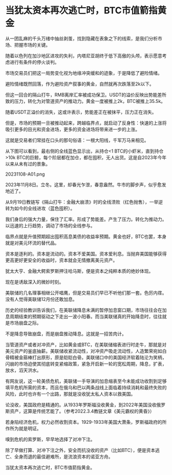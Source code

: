 # 当犹太资本再次逃亡时，BTC市值箭指黄金

从一团乱麻的千头万绪中抽丝剥茧，找到隐藏在表象之下的线索，是我们分析市场、把握市场的关键。

随着以色列在加沙地区进攻的失利，内塔尼亚胡终于低下高傲的头颅，表示愿意考虑进行有条件的停火谈判。

市场交易员们把这一局势变化视为地缘冲突缓和的迹象，于是降低了避险情绪。

避险情绪既然回落，作为避险资产叙事的黄金，自然就再次跌落至2k以下。

但这一回合的隔山打牛，RMB离岸汇率被成功保卫。USDT的溢价反映出势能差所致的压力，转化为对管道资产的推动力。黄金一度被推上2k，BTC被推上35.5k。

随着USDT正溢价的消失，这或许表示，势能差正在被抹平，压力正在消失。

但是，市场的预期一旦被推动起来，跨越临界点，就启动了反身性：快速的上涨将吸引更多的目光和资金进场，更多的资金进场将带来进一步的上涨。

这就是交易者们常挂在口头的那句俗语：一根大阳线，千军万马来相见。

从下图可以看到，最右侧的全线蓝色显示出，从持仓<1 BTC的小虾米，直到持仓>10k BTC的巨鲸，每个阶层都在加仓，都在囤积，无人出货。这是自2023年今年以来从未有过的景象。

20231108-A01.png

2023年11月8日。立冬。这里，却春光乍泄，春意盎然。牛市的脚步声，似乎愈发地近了。

从9月19日教链写《隔山打牛：金融大崩溃》时的全线溃败（红色抛售），一举逆转为如今的全线进攻（蓝色囤积）。

我们身后的强大力量，保住了汇率。形成了势能差。产生了压力。转化为推动力。以迅速的上行趋势，调动了市场的全线参与。

临界点就是升值预期超出囤积高息美债的收益率预期。黄金也好，BTC也罢，本身就是对美元环流的替代品。

资本是逐利的。资本是流动的。资本不爱美国。资本爱利息。当抛弃美国能够获得更高更好更安全的收益时，资本就会无情撤离美元资产。

犹太大亨、金融大鳄索罗斯押注哈马斯，便是资本之纯粹本质的绝妙体现。

现在是诱敌深入的微妙时刻。

美联储的几名理事相继公开唱鹰，但是交易员们早已不听他们那一套。色厉内荏。没有人觉得美联储12月份还敢加息。

历史的经验教训告诉我们，在美联储降息未满的暂停加息窗口期，市场往往会在加息周期结束的预期驱动之下走出一波小阳春。而当美联储真的开始降息时，往往就是市场崩盘之际。

不是降息导致崩盘，而是崩盘推动降息。这就是一招苦肉计。

当管道资产或者对冲资产，比如黄金或BTC，在美联储缩表进行时走牛，那就是对美元资产的釜底抽薪。美联储收紧流动性，对冲资产吸走流动性，人造繁荣宛如白骨精被金箍棒打出原形，原是皑皑白骨。美联储口中的美国经济软着陆沦为笑柄，闪崩的市场迫使其彻底转变紧缩政策，紧急开启新一轮的宽松周期，降息，扩表，放水，滔天洪水。

有网友说，这一轮美债危机，美联储一手导演的加息缩表至今未能成功收割到足够填平危机所需的资本，而且在俄乌和巴以两条战线上面临着持续消耗和最终失败的风险，此时也许有一个出路，那就是没收犹太私人资本以救美国。

论没收，美国政府是精通的。从1933年罗斯福没收黄金，到2022年美国没收俄罗斯资产，这算是传统艺能了。（参考2022.3.4教链文章《美元霸权的黄昏》）

若身陷经济危机，权力必然收割资本。1929-1933年美国大萧条，罗斯福政府的所作所为就是明证。

嗅到危机的索罗斯，早早地选择了对冲下注。

除了早做打算、对冲下注之外，安全而抗没收的资产（比如BTC），便是资本逃亡、全身而退的最佳避难所，是流浪资本的诺亚方舟。

当犹太资本再次逃亡时，BTC市值箭指黄金。
